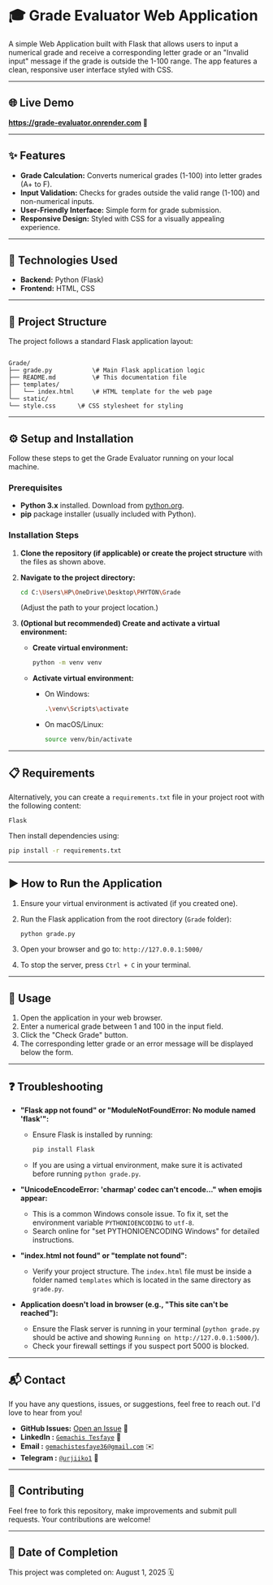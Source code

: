 # 🎓 Grade Evaluator Web Application


A simple Web Application built with Flask that allows users to input a numerical grade and receive a corresponding letter grade  or an "Invalid input" message if the grade is outside the 1-100 range. The app features a clean, responsive user interface styled with CSS.

---

## 🌐 Live Demo

**https://grade-evaluator.onrender.com 🚀**


---
## ✨ Features

* **Grade Calculation:** Converts numerical grades (1-100) into letter grades (A+ to F).
* **Input Validation:** Checks for grades outside the valid range (1-100) and non-numerical inputs.
* **User-Friendly Interface:** Simple form for grade submission.
* **Responsive Design:** Styled with CSS for a visually appealing experience.

---

## 🚀 Technologies Used

* **Backend:** Python (Flask)
* **Frontend:** HTML, CSS

---

## 📁 Project Structure

The project follows a standard Flask application layout:

```

Grade/
├── grade.py           \# Main Flask application logic
├── README.md          \# This documentation file
├── templates/
│   └── index.html     \# HTML template for the web page
└── static/
└── style.css      \# CSS stylesheet for styling

````

---

## ⚙️ Setup and Installation

Follow these steps to get the Grade Evaluator running on your local machine.

### Prerequisites

* **Python 3.x** installed. Download from [python.org](https://www.python.org/downloads/).
* **pip** package installer (usually included with Python).

### Installation Steps

1.  **Clone the repository (if applicable) or create the project structure** with the files as shown above.
2.  **Navigate to the project directory:**

    ```bash
    cd C:\Users\HP\OneDrive\Desktop\PHYTON\Grade
    ```
    (Adjust the path to your project location.)

3.  **(Optional but recommended) Create and activate a virtual environment:**
    * **Create virtual environment:**

        ```bash
        python -m venv venv
        ```
    * **Activate virtual environment:**
        * On Windows:

            ```bash
            .\venv\Scripts\activate
            ```
        * On macOS/Linux:

            ```bash
            source venv/bin/activate
            ```

---


## 📋 Requirements

Alternatively, you can create a `requirements.txt` file in your project root with the following content:

```text
Flask
````

Then install dependencies using:

```bash
pip install -r requirements.txt
```


---


## ▶️ How to Run the Application

1.  Ensure your virtual environment is activated (if you created one).

2.  Run the Flask application from the root directory (`Grade` folder):

    ```bash
    python grade.py
    ```

3.  Open your browser and go to:
    `http://127.0.0.1:5000/`

4.  To stop the server, press `Ctrl + C` in your terminal.


---


## 📝 Usage

1.  Open the application in your web browser.
2.  Enter a numerical grade between 1 and 100 in the input field.
3.  Click the "Check Grade" button.
4.  The corresponding letter grade or an error message will be displayed below the form.


---


## ❓ Troubleshooting

  * **"Flask app not found" or "ModuleNotFoundError: No module named 'flask'":**

      * Ensure Flask is installed by running:
        ```bash
        pip install Flask
        ```
      * If you are using a virtual environment, make sure it is activated before running `python grade.py`.

  * **"UnicodeEncodeError: 'charmap' codec can't encode..." when emojis appear:**

      * This is a common Windows console issue. To fix it, set the environment variable `PYTHONIOENCODING` to `utf-8`.
      * Search online for "set PYTHONIOENCODING Windows" for detailed instructions.

  * **"index.html not found" or "template not found":**

      * Verify your project structure. The `index.html` file must be inside a folder named `templates` which is located in the same directory as `grade.py`.

  * **Application doesn't load in browser (e.g., "This site can't be reached"):**

      * Ensure the Flask server is running in your terminal (`python grade.py` should be active and showing `Running on http://127.0.0.1:5000/`).
      * Check your firewall settings if you suspect port 5000 is blocked.

-----

## 📬 Contact

If you have any questions, issues, or suggestions, feel free to reach out. I'd love to hear from you\!

  * **GitHub Issues:** [Open an Issue](https://github.com/urjiiko1/GradeEvaluator/issues) 💬
  * **LinkedIn     :**     [`Gemachis Tesfaye`](https://www.linkedin.com/in/gemachis-tesfaye-137196318) 👤
  * **Email        :**     [`gemachistesfaye36@gmail.com`](mailto:gemachistesfaye36@gmail.com) ✉️
  * **Telegram     :**    [`@urjiiko1`](https://t.me/urjiiko1) 📱


---


## 🤝 Contributing

Feel free to fork this repository, make improvements and submit pull requests. Your contributions are welcome\!


---

## 📅 Date of Completion

This project was completed on: August 1, 2025 🗓️

